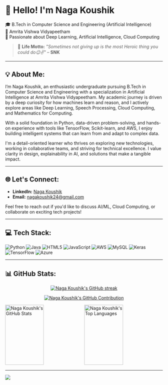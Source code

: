 # 👋 Hello! I'm Naga Koushik

🎓 B.Tech in Computer Science and Engineering (Artificial Intelligence)  
🏫 Amrita Vishwa Vidyapeetham  
📍 Passionate about Deep Learning, Artificial Intelligence, Cloud Computing

> 🌟 **Life Motto:**  _"Sometimes not giving up is the most Heroic thing you could do😉✌️"_ – **SNK**

---

## 💡 About Me:

I’m Naga Koushik, an enthusiastic undergraduate pursuing B.Tech in Computer Science and Engineering with a specialization in Artificial Intelligence at Amrita Vishwa Vidyapeetham. My academic journey is driven by a deep curiosity for how machines learn and reason, and I actively explore areas like Deep Learning, Speech Processing, Cloud Computing, and Mathematics for Computing.

With a solid foundation in Python, data-driven problem-solving, and hands-on experience with tools like TensorFlow, Scikit-learn, and AWS, I enjoy building intelligent systems that can learn from and adapt to complex data.

I'm a detail-oriented learner who thrives on exploring new technologies, working in collaborative teams, and striving for technical excellence. I value clarity in design, explainability in AI, and solutions that make a tangible impact.

---

## 🌐 Let's Connect:

- **LinkedIn:** [Naga Koushik](https://www.linkedin.com/in/naga-koushik-040b80293/)   
- **Email:** [nagakoushik24@gmail.com](mailto:nagakoushik24@gmail.com)  

Feel free to reach out if you'd like to discuss AI/ML, Cloud Computing, or collaborate on exciting tech projects!

---

## 💻 Tech Stack:
![Python](https://img.shields.io/badge/python-3670A0?style=for-the-badge&logo=python&logoColor=ffdd54)
![Java](https://img.shields.io/badge/java-%23ED8B00.svg?style=for-the-badge&logo=java&logoColor=white)
![HTML5](https://img.shields.io/badge/html5-%23E34F26.svg?style=for-the-badge&logo=html5&logoColor=white)
![JavaScript](https://img.shields.io/badge/javascript-%23323330.svg?style=for-the-badge&logo=javascript&logoColor=%23F7DF1E)
![AWS](https://img.shields.io/badge/AWS-%23FF9900.svg?style=for-the-badge&logo=amazon-aws&logoColor=white)
![MySQL](https://img.shields.io/badge/mysql-%2300f.svg?style=for-the-badge&logo=mysql&logoColor=white)
![Keras](https://img.shields.io/badge/Keras-%23D00000.svg?style=for-the-badge&logo=Keras&logoColor=white)
![TensorFlow](https://img.shields.io/badge/TensorFlow-%23FF6F00.svg?style=for-the-badge&logo=TensorFlow&logoColor=white)
![Azure](https://img.shields.io/badge/Microsoft_Azure-0089D6?style=for-the-badge&logo=microsoft-azure&logoColor=white)

---

## 📊 GitHub Stats:

<p align="center">
  <a href="https://github.com/nagakoushik24">
    <img src="https://github-readme-streak-stats.herokuapp.com/?user=nagakoushik24&theme=radical&border=7F3FBF&background=0D1117" alt="Naga Koushik's GitHub streak"/>
  </a>
</p>

<p align="center">
  <a href="https://github.com/nagakoushik24">
    <img src="https://github-profile-summary-cards.vercel.app/api/cards/profile-details?username=nagakoushik24&theme=radical" alt="Naga Koushik's GitHub Contribution"/>
  </a>
</p>

<a> 
    <a href="https://github.com/nagakoushik24"><img alt="Naga Koushik's GitHub Stats" src="https://denvercoder1-github-readme-stats.vercel.app/api?username=nagakoushik24&show_icons=true&count_private=true&theme=react&border_color=7F3FBF&bg_color=0D1117&title_color=F85D7F&icon_color=F8D866" height="192px" width="49.5%"/></a>
  <a href="https://github.com/nagakoushik24"><img alt="Naga Koushik's Top Languages" src="https://denvercoder1-github-readme-stats.vercel.app/api/top-langs/?username=nagakoushik24&langs_count=8&layout=compact&theme=react&border_color=7F3FBF&bg_color=0D1117&title_color=F85D7F&icon_color=F8D866" height="192px" width="49.5%"/></a>
  <br/>
</a>

---

[![](https://visitcount.itsvg.in/api?id=nagakoushik24&icon=0&color=0)](https://visitcount.itsvg.in)

